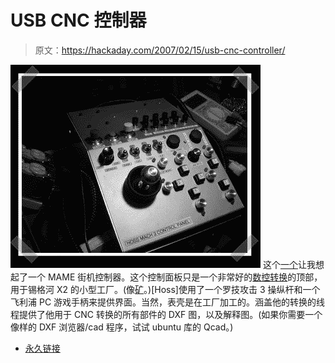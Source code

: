 # USB CNC 控制器

> 原文：<https://hackaday.com/2007/02/15/usb-cnc-controller/>

![](img/1fded047b776fd3cef8f43dfd7d07dea.png)
这个[一个](http://www.cnczone.com/forums/showthread.php?t=30385&page=3)让我想起了一个 MAME 街机控制器。这个控制面板只是一个非常好的[数控转换](http://www.cnczone.com/forums/showthread.php?t=30385)的顶部，用于锡格河 X2 的小型工厂。(像[矿](http://biobug.org/machine-shop/mill)。)[Hoss]使用了一个罗技攻击 3 操纵杆和一个飞利浦 PC 游戏手柄来提供界面。当然，表壳是在工厂加工的。涵盖他的转换的线程提供了他用于 CNC 转换的所有部件的 DXF 图，以及解释图。(如果你需要一个像样的 DXF 浏览器/cad 程序，试试 ubuntu 库的 Qcad。)

*   [永久链接](http://www.cnczone.com/forums/showthread.php?t=30385&page=3)